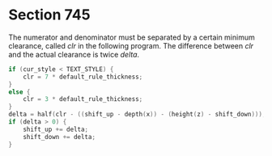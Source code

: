 # Section 745

The numerator and denominator must be separated by a certain minimum clearance, called *clr* in the following program.
The difference between *clr* and the actual clearance is twice *delta*.

```c << Adjust |shift_up| and |shift_down| for the case of no fraction line >>=
if (cur_style < TEXT_STYLE) {
    clr = 7 * default_rule_thickness;
}
else {
    clr = 3 * default_rule_thickness;
}
delta = half(clr - ((shift_up - depth(x)) - (height(z) - shift_down)));
if (delta > 0) {
    shift_up += delta;
    shift_down += delta;
}
```
